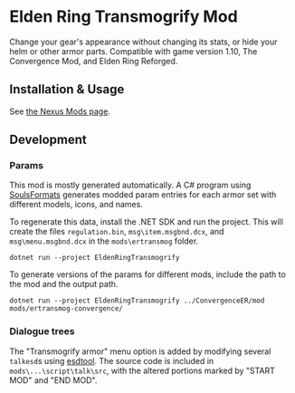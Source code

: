 # Elden Ring Transmogrify Mod

Change your gear's appearance without changing its stats, or hide your helm or other armor parts. Compatible with game version 1.10, The Convergence Mod, and Elden Ring Reforged.

## Installation & Usage

See [the Nexus Mods page](https://www.nexusmods.com/eldenring/mods/3596).

## Development

### Params

This mod is mostly generated automatically. A C# program using [SoulsFormats](https://github.com/soulsmods/SoulsFormats) generates modded param entries for each armor set with different models, icons, and names.

To regenerate this data, install the .NET SDK and run the project. This will create the files `regulation.bin`, `msg\item.msgbnd.dcx`, and `msg\menu.msgbnd.dcx` in the `mods\ertransmog` folder.

```
dotnet run --project EldenRingTransmogrify
```

To generate versions of the params for different mods, include the path to the mod and the output path.

```
dotnet run --project EldenRingTransmogrify ../ConvergenceER/mod mods/ertransmog-convergence/
```

### Dialogue trees

The "Transmogrify armor" menu option is added by modifying several `talkesd`s using [esdtool](https://github.com/thefifthmatt/ESDLang). The source code is included in `mods\...\script\talk\src`, with the altered portions marked by "START MOD" and "END MOD".
